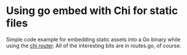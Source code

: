 # Using go embed with Chi for static files

Simple code example for embedding static assets into a Go binary while using the [chi router](https://github.com/go-chi/chi).
All of the interesting bits are in routes.go, of course.